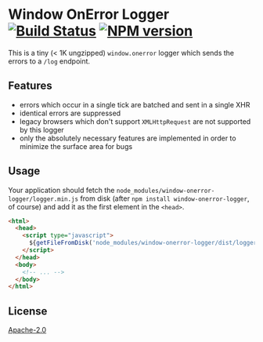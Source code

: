 # Window OnError Logger [![Build Status](https://img.shields.io/travis/behance/window-onerror-logger.svg)](http://travis-ci.org/behance/window-onerror-logger) [![NPM version](https://img.shields.io/npm/v/window-onerror-logger.svg)](https://www.npmjs.com/package/window-onerror-logger)

This is a tiny (< 1K ungzipped) `window.onerror` logger which sends the errors to a `/log` endpoint.

## Features

  - errors which occur in a single tick are batched and sent in a single XHR
  - identical errors are suppressed
  - legacy browsers which don't support `XMLHttpRequest` are not supported by this logger
  - only the absolutely necessary features are implemented in order to minimize the surface area for bugs

## Usage

Your application should fetch the `node_modules/window-onerror-logger/logger.min.js`
from disk (after `npm install window-onerror-logger`, of course) and add it as the
first element in the `<head>`.

```html
<html>
  <head>
    <script type="javascript">
      ${getFileFromDisk('node_modules/window-onerror-logger/dist/logger.min.js')}
    </script>
  </head>
  <body>
    <!-- ... -->
  </body>
</html>
```

## License

[Apache-2.0](/LICENSE)
